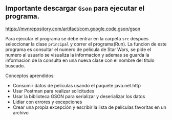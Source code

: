 ## Importante descargar ```Gson``` para ejecutar el programa.
https://mvnrepository.com/artifact/com.google.code.gson/gson

Para ejecutar el programa se debe entrar en la carpeta ``src`` despues seleccionar la clase ``principal`` y correr el programa(Run).
La funcion de este programa es consultar el numero de pelicula de Star Wars, se pide el numero al usuario se visualiza la informacion y ademas se guarda la informacion de la consulta en una nueva clase con el nombre del titulo buscado.

Conceptos aprendidos: 
- Consumir datos de películas usando el paquete java.net.http
- Usar Postman para realizar solicitudes
- Usar la biblioteca GSON para serializar y deserializar los datos
- Lidiar con errores y excepciones
- Crear una propia excepción y escribir la lista de películas favoritas en un archivo
